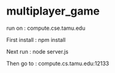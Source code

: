 # multiplayer_game
run on : compute.cse.tamu.edu

First install : npm install 

Next run : node server.js 

Then go to : compute.cs.tamu.edu:12133 

